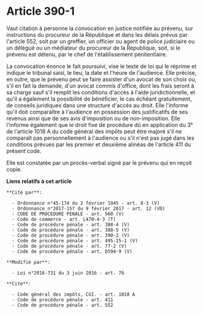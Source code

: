 # Article 390-1

Vaut citation à personne la convocation en justice notifiée au prévenu, sur instructions du procureur de la République et
dans les délais prévus par l'article 552, soit par un greffier, un officier ou agent de police judiciaire ou un délégué ou un
médiateur du procureur de la République, soit, si le prévenu est détenu, par le chef de l'établissement pénitentiaire. 

La convocation énonce le fait poursuivi, vise le texte de loi qui le réprime et indique le tribunal saisi, le lieu, la date
et l'heure de l'audience. Elle précise, en outre, que le prévenu peut se faire assister d'un avocat de son choix ou, s'il en
fait la demande, d'un avocat commis d'office, dont les frais seront à sa charge sauf s'il remplit les conditions d'accès à
l'aide juridictionnelle, et qu'il a également la possibilité de bénéficier, le cas échéant gratuitement, de conseils
juridiques dans une structure d'accès au droit. Elle l'informe qu'il doit comparaître à l'audience en possession des
justificatifs de ses revenus ainsi que de ses avis d'imposition ou de non-imposition. Elle l'informe également que le droit
fixe de procédure dû en application du 3° de l'article 1018 A du code général des impôts peut être majoré s'il ne comparaît
pas personnellement à l'audience ou s'il n'est pas jugé dans les conditions prévues par les premier et deuxième alinéas de
l'article 411 du présent code. 

Elle est constatée par un procès-verbal signé par le prévenu qui en reçoit copie.

**Liens relatifs à cet article**

	**Cité par**:

	  - Ordonnance n°45-174 du 2 février 1945 - art. 8-3 (V)
	  - Ordonnance n°2017-157 du 9 février 2017 - art. 12 (VD)
	  - CODE DE PROCEDURE PENALE - art. 560 (V)
	  - Code de commerce - art. L470-4-3 (T)
	  - Code de procédure pénale - art. 388-4 (V)
	  - Code de procédure pénale - art. 388-5 (V)
	  - Code de procédure pénale - art. 390-2 (V)
	  - Code de procédure pénale - art. 495-15-1 (V)
	  - Code de procédure pénale - art. 77-2 (V)
	  - Code de procédure pénale - art. D594-9 (V)

	**Modifié par**:

	  - Loi n°2016-731 du 3 juin 2016 - art. 76

	**Cite**:

	  - Code général des impôts, CGI. - art. 1018 A
	  - Code de procédure pénale - art. 411
	  - Code de procédure pénale - art. 552
